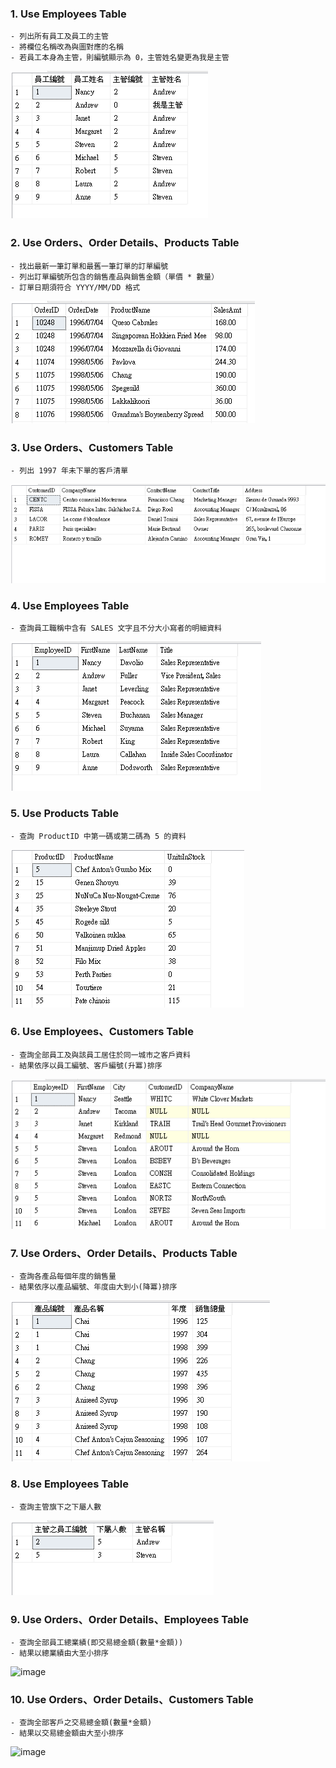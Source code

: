   ### 1. Use Employees Table
    - 列出所有員工及員工的主管
    - 將欄位名稱改為與圖對應的名稱
    - 若員工本身為主管，則編號顯示為 0，主管姓名變更為我是主管
![image](https://github.com/FakeStandard/MSSQL-Topic/blob/main/image/r1.png?raw=true)

 ### 2. Use Orders、Order Details、Products Table
    - 找出最新一筆訂單和最舊一筆訂單的訂單編號
    - 列出訂單編號所包含的銷售產品與銷售金額（單價 * 數量）
    - 訂單日期須符合 YYYY/MM/DD 格式
![image](https://github.com/FakeStandard/MSSQL-Topic/blob/main/image/r2.png?raw=true)

 ### 3. Use Orders、Customers Table
    - 列出 1997 年未下單的客戶清單
![image](https://github.com/FakeStandard/MSSQL-Topic/blob/main/image/r3.png?raw=true)

 ### 4. Use Employees Table
    - 查詢員工職稱中含有 SALES 文字且不分大小寫者的明細資料
![image](https://github.com/FakeStandard/MSSQL-Topic/blob/main/image/r4.png?raw=true)

 ### 5. Use Products Table
    - 查詢 ProductID 中第一碼或第二碼為 5 的資料
![image](https://github.com/FakeStandard/MSSQL-Topic/blob/main/image/r5.png?raw=true)

 ### 6. Use Employees、Customers Table
    - 查詢全部員工及與該員工居住於同一城市之客戶資料
    - 結果依序以員工編號、客戶編號(升冪)排序
![image](https://github.com/FakeStandard/MSSQL-Topic/blob/main/image/r6.png?raw=true)

 ### 7. Use Orders、Order Details、Products Table
    - 查詢各產品每個年度的銷售量
    - 結果依序以產品編號、年度由大到小(降冪)排序
![image](https://github.com/FakeStandard/MSSQL-Topic/blob/main/image/r7.png?raw=true)

 ### 8. Use Employees Table
    - 查詢主管旗下之下屬人數
![image](https://github.com/FakeStandard/MSSQL-Topic/blob/main/image/r8.png?raw=true)

 ### 9. Use Orders、Order Details、Employees Table
    - 查詢全部員工總業績(即交易總金額(數量*金額))
    - 結果以總業績由大至小排序
![image](https://github.com/FakeStandard/MSSQL-Topic/blob/main/image/r9.png?raw=true)

 ### 10. Use Orders、Order Details、Customers Table
    - 查詢全部客戶之交易總金額(數量*金額)
    - 結果以交易總金額由大至小排序
![image](https://github.com/FakeStandard/MSSQL-Topic/blob/main/image/r10.png?raw=true)
